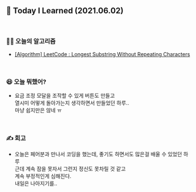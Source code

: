 ## 🚀 Today I Learned (2021.06.02)

<br/>

### **👨‍💻 오늘의 알고리즘**

-   [[Algorithm] LeetCode : Longest Substring Without Repeating Characters](https://codi-rano.tistory.com/88)

<br/>

### **😆 오늘 뭐했어?**

-   요금 조정 모달을 조작할 수 있게 버튼도 만들고  
    열시미 어떻게 돌아가는지 생각하면서 만들었던 하루..  
    마냥 쉽지만은 않네 ㅠ

<br/>

### **✍️ 회고**

-   오늘은 페어분과 만나서 코딩을 했는데, 좋기도 하면서도 많은걸 배울 수 있었던 하루  
    근데 계속 잠을 못자서 그런지 정신도 못차릴 것 같고  
    계속 부정적인게 심해진다.  
    내일은 나아지기를..
